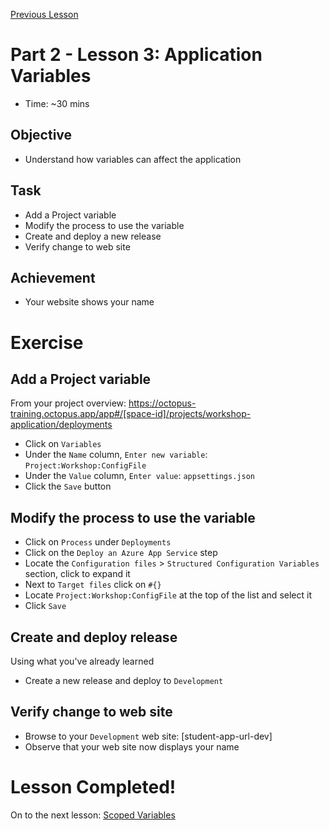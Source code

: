 [Previous Lesson](part-2-lesson-2.md)

# Part 2 - Lesson 3: Application Variables
- Time: ~30 mins

## Objective
- Understand how variables can affect the application

## Task
- Add a Project variable
- Modify the process to use the variable
- Create and deploy a new release
- Verify change to web site

## Achievement
- Your website shows your name

# Exercise

## Add a Project variable

From your project overview: https://octopus-training.octopus.app/app#/[space-id]/projects/workshop-application/deployments
- Click on `Variables`
- Under the `Name` column, `Enter new variable`: `Project:Workshop:ConfigFile`
- Under the `Value` column, `Enter value`: `appsettings.json`
- Click the `Save` button

## Modify the process to use the variable

- Click on `Process` under `Deployments`
- Click on the `Deploy an Azure App Service` step
- Locate the `Configuration files` > `Structured Configuration Variables` section, click to expand it
- Next to `Target files` click on `#{}`
- Locate `Project:Workshop:ConfigFile` at the top of the list and select it
- Click `Save`

## Create and deploy release
Using what you've already learned
- Create a new release and deploy to `Development`

## Verify change to web site
- Browse to your `Development` web site: [student-app-url-dev]
- Observe that your web site now displays your name

# Lesson Completed!
On to the next lesson: [Scoped Variables](part-2-lesson-4.md)